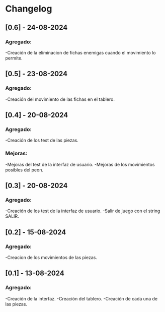 # Changelog

## [0.6] - 24-08-2024

### Agregado:
-Creación de la eliminacion de fichas enemigas cuando el movimiento lo permite.

## [0.5] - 23-08-2024

### Agregado:
-Creación del movimiento de las fichas en el tablero.

## [0.4] - 20-08-2024

### Agregado:
-Creación de los test de las piezas.

### Mejoras:
-Mejoras del test de la interfaz de usuario.
-Mejoras de los movimientos posibles del peon.

## [0.3] - 20-08-2024

### Agregado:
-Creación de los test de la interfaz de usuario.
-Salir de juego con el string SALIR.

## [0.2] - 15-08-2024

### Agregado:
-Creacion de los movimientos de las piezas.

## [0.1] - 13-08-2024

### Agregado:
-Creación de la interfaz.
-Creación del tablero.
-Creación de cada una de las piezas.

